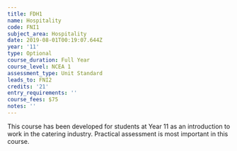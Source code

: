 ```yaml
---
title: FDH1
name: Hospitality
code: FNI1
subject_area: Hospitality
date: 2019-08-01T00:19:07.644Z
year: '11'
type: Optional
course_duration: Full Year
course_level: NCEA 1
assessment_type: Unit Standard
leads_to: FNI2
credits: '21'
entry_requirements: ''
course_fees: $75
notes: ''
---
```

This course has been developed for students at Year 11 as an introduction to work in the catering industry. Practical assessment is most important in this course.
